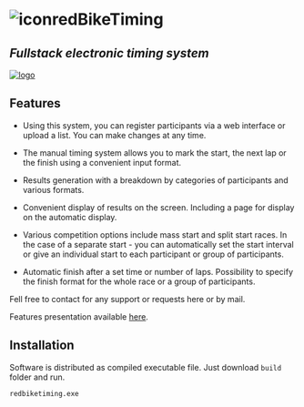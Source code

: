 # ![icon](https://remote.rslt.live/static/img/redbiketiming_icon.png)redBikeTiming
## _Fullstack electronic timing system_

[![logo](https://remote.rslt.live/static/img/redbiketiming.png)](https://remote.rslt.live)


## Features
- Using this system, you can register participants via a web interface or upload a list.  You can make changes at any time.
- The manual timing system allows you to mark the start, the next lap or the finish using a convenient input format.
- Results generation with a breakdown by categories of participants and various formats.
- Convenient display of results on the screen. Including a page for display on the automatic display.

- Various competition options include mass start and split start races. In the case of a separate start - you can automatically set the start interval or give an individual start to each participant or group of participants.
- Automatic finish after a set time or number of laps. Possibility to specify the finish format for the whole race or a group of participants.

Fell free to contact for any support or requests here or by mail.

Features presentation available [here](presentations/[resentation.pdf]).


## Installation

Software is distributed as compiled executable file. Just download `build` folder and run.

```sh
redbiketiming.exe
```

